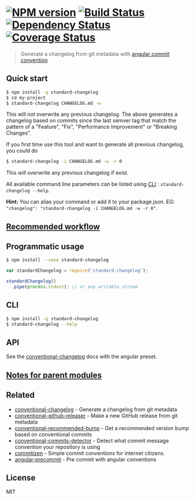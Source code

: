 #  [![NPM version][npm-image]][npm-url] [![Build Status][travis-image]][travis-url] [![Dependency Status][daviddm-image]][daviddm-url] [![Coverage Status][coveralls-image]][coveralls-url]

> Generate a changelog from git metadata with [angular commit convention](https://github.com/conventional-changelog/conventional-changelog-angular/blob/master/convention.md)


## Quick start

```sh
$ npm install -g standard-changelog
$ cd my-project
$ standard-changelog CHANGELOG.md -w
```

This will *not* overwrite any previous changelog. The above generates a changelog based on commits since the last semver tag that match the pattern of a "Feature", "Fix", "Performance Improvement" or "Breaking Changes".

If you first time use this tool and want to generate all previous changelog, you could do

```sh
$ standard-changelog -i CHANGELOG.md -w -r 0
```

This *will* overwrite any previous changelog if exist.

All available command line parameters can be listed using [CLI](#cli) : `standard-changelog --help`.

**Hint:** You can alias your command or add it to your package.json. EG: `"changelog": "standard-changelog -i CHANGELOG.md -w -r 0"`.


## [Recommended workflow](https://github.com/conventional-changelog/conventional-changelog-cli#recommended-workflow)


## Programmatic usage

```sh
$ npm install --save standard-changelog
```

```js
var standardChangelog = require('standard-changelog');

standardChangelog()
  .pipe(process.stdout); // or any writable stream
```


## CLI

```sh
$ npm install -g standard-changelog
$ standard-changelog --help
```


## API

See the [conventional-changelog](https://github.com/ajoslin/conventional-changelog) docs with the angular preset.


## [Notes for parent modules](https://github.com/conventional-changelog/conventional-changelog-core#notes-for-parent-modules)


## Related

- [conventional-changelog](https://github.com/conventional-changelog/conventional-changelog) - Generate a changelog from git metadata
- [conventional-github-releaser](https://github.com/conventional-changelog/conventional-github-releaser) - Make a new GitHub release from git metadata
- [conventional-recommended-bump](https://github.com/conventional-changelog/conventional-recommended-bump) - Get a recommended version bump based on conventional commits
- [conventional-commits-detector](https://github.com/conventional-changelog/conventional-commits-detector) - Detect what commit message convention your repository is using
- [commitizen](https://github.com/commitizen/cz-cli) - Simple commit conventions for internet citizens.
- [angular-precommit](https://github.com/ajoslin/angular-precommit) - Pre commit with angular conventions


## License

MIT


[npm-image]: https://badge.fury.io/js/standard-changelog.svg
[npm-url]: https://npmjs.org/package/standard-changelog
[travis-image]: https://travis-ci.org/conventional-changelog/standard-changelog.svg?branch=master
[travis-url]: https://travis-ci.org/conventional-changelog/standard-changelog
[daviddm-image]: https://david-dm.org/conventional-changelog/standard-changelog.svg?theme=shields.io
[daviddm-url]: https://david-dm.org/conventional-changelog/standard-changelog
[coveralls-image]: https://coveralls.io/repos/conventional-changelog/standard-changelog/badge.svg
[coveralls-url]: https://coveralls.io/r/conventional-changelog/standard-changelog
